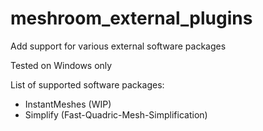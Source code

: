 # meshroom_external_plugins
Add support for various external software packages

Tested on Windows only

List of supported software packages:

- InstantMeshes (WIP)
- Simplify (Fast-Quadric-Mesh-Simplification)
